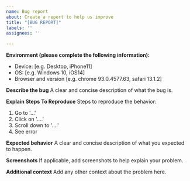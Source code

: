 ```yaml
---
name: Bug report
about: Create a report to help us improve
title: "[BUG REPORT]"
labels: ''
assignees: ''

---
```


**Environment (please complete the following information):**
 - Device: [e.g. Desktop, iPhone11]
 - OS: [e.g. Windows 10, iOS14]
 - Browser and version [e.g. chrome 93.0.4577.63, safari 13.1.2]

**Describe the bug**
A clear and concise description of what the bug is.

**Explain Steps To Reproduce**
Steps to reproduce the behavior:
1. Go to '...'
2. Click on '....'
3. Scroll down to '....'
4. See error

**Expected behavior**
A clear and concise description of what you expected to happen.

**Screenshots**
If applicable, add screenshots to help explain your problem.

**Additional context**
Add any other context about the problem here.
